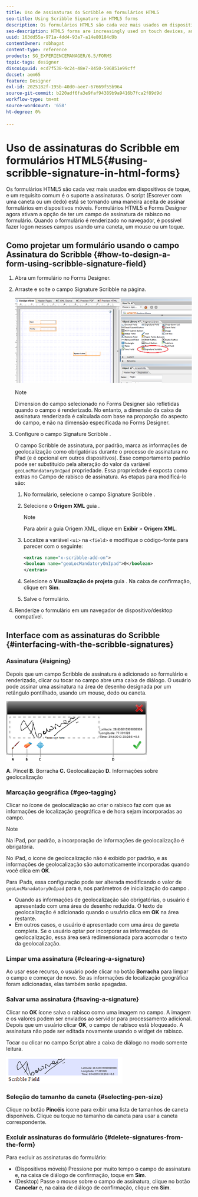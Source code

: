```yaml
---
title: Uso de assinaturas do Scribble em formulários HTML5
seo-title: Using Scribble Signature in HTML5 forms
description: Os formulários HTML5 são cada vez mais usados em dispositivos de toque, e um requisito comum é o suporte a assinaturas. Assinar documentos em dispositivos móveis está se tornando uma maneira aceita de assinar formulários em dispositivos móveis.
seo-description: HTML5 forms are increasingly used on touch devices, and one common requirement is to support signatures. Signing documents on mobile devices is becoming an accepted way of signing forms on mobile devices.
uuid: 163dd55a-971a-4dd4-93a7-a14e80184d9b
contentOwner: robhagat
content-type: reference
products: SG_EXPERIENCEMANAGER/6.5/FORMS
topic-tags: designer
discoiquuid: ecd7f538-9c24-48e7-8450-596851e99cff
docset: aem65
feature: Designer
exl-id: 2025182f-195b-40d0-aee7-67669f55b964
source-git-commit: b220adf6fa3e9faf94389b9a9416b7fca2f89d9d
workflow-type: tm+mt
source-wordcount: '658'
ht-degree: 0%

---
```


# Uso de assinaturas do Scribble em formulários HTML5{#using-scribble-signature-in-html-forms}

Os formulários HTML5 são cada vez mais usados em dispositivos de toque, e um requisito comum é o suporte a assinaturas. O script (Escrever com uma caneta ou um dedo) está se tornando uma maneira aceita de assinar formulários em dispositivos móveis. Formulários HTML5 e Forms Designer agora ativam a opção de ter um campo de assinatura de rabisco no formulário. Quando o formulário é renderizado no navegador, é possível fazer logon nesses campos usando uma caneta, um mouse ou um toque.

## Como projetar um formulário usando o campo Assinatura do Scribble {#how-to-design-a-form-using-scribble-signature-field}

1. Abra um formulário no Forms Designer.
1. Arraste e solte o campo Signature Scribble na página.

   ![designer_scribble](assets/designer_scribble.png)

   >[!NOTE]
   >
   >Dimension do campo selecionado no Forms Designer são refletidas quando o campo é renderizado. No entanto, a dimensão da caixa de assinatura renderizada é calculada com base na proporção do aspecto do campo, e não na dimensão especificada no Forms Designer.

1. Configure o campo Signature Scribble .

   O campo Scribble de assinatura, por padrão, marca as informações de geolocalização como obrigatórias durante o processo de assinatura no iPad (e é opcional em outros dispositivos). Esse comportamento padrão pode ser substituído pela alteração do valor da variável `geoLocMandatoryOnIpad` propriedade. Essa propriedade é exposta como extras no Campo de rabisco de assinatura. As etapas para modificá-lo são:

   1. No formulário, selecione o campo Signature Scribble .
   1. Selecione o **Origem XML** guia .

      >[!NOTE]
      >
      >Para abrir a guia Origem XML, clique em **Exibir** > **Origem XML**.

   1. Localize a variável `<ui>` na `<field>` e modifique o código-fonte para parecer com o seguinte:

      ```xml
      <extras name="x-scribble-add-on">
      <boolean name="geoLocMandatoryOnIpad">0</boolean>
      </extras>
      ```

   1. Selecione o **Visualização de projeto** guia . Na caixa de confirmação, clique em **Sim**.
   1. Salve o formulário.

1. Renderize o formulário em um navegador de dispositivo/desktop compatível.

## Interface com as assinaturas do Scribble {#interfacing-with-the-scribble-signatures}

### Assinatura {#signing}

Depois que um campo Scribble de assinatura é adicionado ao formulário e renderizado, clicar ou tocar no campo abre uma caixa de diálogo. O usuário pode assinar uma assinatura na área de desenho designada por um retângulo pontilhado, usando um mouse, dedo ou caneta.

![geolocalização](assets/geolocation.png)

**A.** Pincel **B.** Borracha **C.** Geolocalização **D.** Informações sobre geolocalização

### Marcação geográfica {#geo-tagging}

Clicar no ícone de geolocalização ao criar o rabisco faz com que as informações de localização geográfica e de hora sejam incorporadas ao campo.

>[!NOTE]
Na iPad, por padrão, a incorporação de informações de geolocalização é obrigatória.

No iPad, o ícone de geolocalização não é exibido por padrão, e as informações de geolocalização são automaticamente incorporadas quando você clica em **OK**.

Para iPads, essa configuração pode ser alterada modificando o valor de `geoLocManadatoryOnIpad` para `0`, nos parâmetros de inicialização do campo .

* Quando as informações de geolocalização são obrigatórias, o usuário é apresentado com uma área de desenho reduzida. O texto de geolocalização é adicionado quando o usuário clica em **OK** na área restante.
* Em outros casos, o usuário é apresentado com uma área de gaveta completa. Se o usuário optar por incorporar as informações de geolocalização, essa área será redimensionada para acomodar o texto da geolocalização.

### Limpar uma assinatura {#clearing-a-signature}

Ao usar esse recurso, o usuário pode clicar no botão **Borracha** para limpar o campo e começar de novo. Se as informações de localização geográfica foram adicionadas, elas também serão apagadas.

### Salvar uma assinatura {#saving-a-signature}

Clicar no **OK** ícone salva o rabisco como uma imagem no campo. A imagem e os valores podem ser enviados ao servidor para processamento adicional. Depois que um usuário clicar **OK**, o campo de rabisco está bloqueado. A assinatura não pode ser editada novamente usando o widget de rabisco.

Tocar ou clicar no campo Script abre a caixa de diálogo no modo somente leitura.

![3](assets/3.png)

### Seleção do tamanho da caneta {#selecting-pen-size}

Clique no botão **Pincéis** ícone para exibir uma lista de tamanhos de caneta disponíveis. Clique ou toque no tamanho da caneta para usar a caneta correspondente.

### Excluir assinaturas do formulário {#delete-signatures-from-the-form}

Para excluir as assinaturas do formulário:

* (Dispositivos móveis) Pressione por muito tempo o campo de assinatura e, na caixa de diálogo de confirmação, toque em **Sim**.
* (Desktop) Passe o mouse sobre o campo de assinatura, clique no botão **Cancelar** e, na caixa de diálogo de confirmação, clique em **Sim**.
